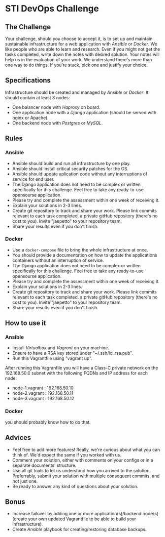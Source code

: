 STI DevOps Challenge
===========

## The Challenge

Your challenge, should you choose to accept it, is to set up and
maintain sustainable infrastructure for a web application with _Ansible_ or _Docker_.
We like people who are able to learn and research. Even if you might
not get the tasks completed, write down the notes with desired
solution. Your notes will help us in the evaluation of your
work. We understand there's more than one way to do things. If you're
stuck, pick one and justify your choice.


## Specifications

Infrastructure should be created and managed by _Ansible_ or _Docker_. It should
contain at least 3 nodes:

- One balancer node with _Haproxy_ on board.
- One application node with a _Django_ application (should be served
  with nginx or Apache).
- One backend node with _Postgres_ or _MySQL_.

## Rules

### Ansible

- Ansible should build and run all infrastructure by one play.
- Ansible should install critical security patches for the OS.
- Ansible should update aplication code without any interruptions of
  service for end user.
- The Django application does not need to be complex or written
  specifically for this challenge. Feel free to take any ready-to-use
  opensourse application.
- Please try and complete the assessment within one week of receiving it.
- Explain your solutions in 2-3 lines.
- Create git repository to track and share your work. Please link
  commits relevant to each task completed. a private gitHub repository (there's no cost to
  you). Invite "jaepetto" to your repository team.
- Share your results even if you don't finish.

### Docker

- Use a `docker-compose` file to bring the whole infrastructure at once.
- You should provide a documentation on how to update the applications containers without an interruption of service.
- The Django application does not need to be complex or written
  specifically for this challenge. Feel free to take any ready-to-use
  opensourse application.
- Please try and complete the assessment within one week of receiving it.
- Explain your solutions in 2-3 lines.
- Create git repository to track and share your work. Please link
  commits relevant to each task completed. a private gitHub repository (there's no cost to
  you). Invite "jaepetto" to your repository team.
- Share your results even if you don't finish.


## How to use it

### Ansible

- Install _Virtualbox_ and _Vagrant_ on your machine.
- Ensure to have a RSA key stored under "~/.ssh/id_rsa.pub".
- Run this Vagrantfile using "vagrant up".

After running this Vagranfile you will have a Class-C private network
on the 192.168.50.0 subnet with the following FQDNs and IP address for each node:

- node-1.vagrant : 192.168.50.10
- node-2.vagrant : 192.168.50.11
- node-3.vagrant : 192.168.50.12

### Docker

you should probably know how to do that.


## Advices

- Feel free to add more features! Really, we're curious about what you
  can think of. We'd expect the same if you worked with us.
- Comment your solution, either with comments on your configs or in a
  separate documents' structure.
- Use all git tools to let us understand how you arrived to the
  solution. Preferrably, submit your solution with multiple consequent
  commits, and not just one.
- Be ready to answer any kind of questions about your solution.


## Bonus

- Increase failover by adding one or more application(s)/backend
  node(s) (create your own updated Vagrantfile to be able to build
  your infrastructure).
- Create _Ansible_ playbook for creating/restoring database backups.
